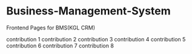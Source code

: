 # Business-Management-System
Frontend Pages for BMS(KGL CRM)

contribution 1
contribution 2
contribution 3
contribution 4
contribution 5
contribution 6
contribution 7
contribution 8